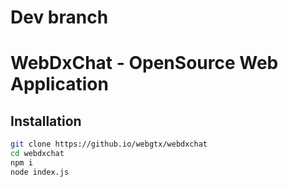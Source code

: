 # Dev branch

# WebDxChat - OpenSource Web Application

## Installation
```bash
git clone https://github.io/webgtx/webdxchat
cd webdxchat
npm i
node index.js
```
